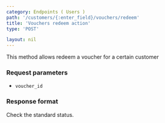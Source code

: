 ```yaml
---
category: Endpoints ( Users )
path: '/customers/{:enter_field}/vouchers/redeem'
title: 'Vouchers redeem action'
type: 'POST'

layout: nil
---
```


This method allows redeem a voucher for a certain customer

### Request parameters

* `voucher_id`

### Response format

Check the standard status.